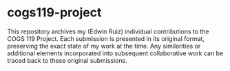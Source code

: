 # cogs119-project
This repository archives my (Edwin Ruiz) individual contributions to the COGS 119 Project. Each submission is presented in its original format, preserving the exact state of my work at the time. Any similarities or additional elements incorporated into subsequent collaborative work can be traced back to these original submissions.
